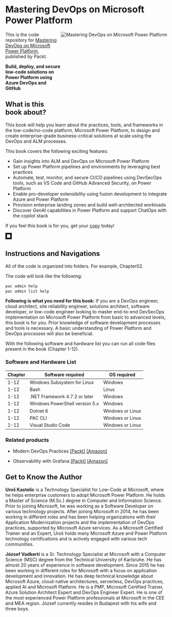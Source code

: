 # Mastering DevOps on Microsoft Power Platform

<a href="https://www.packtpub.com/en-in/product/mastering-devops-on-microsoft-power-platform-9781835880845?utm_source=github&utm_medium=repository&utm_campaign=9781786461629"><img src="https://content.packt.com/_/image/xxlarge/B22208/cover_image_large.jpg" alt="Mastering DevOps on Microsoft Power Platform" height="256px" align="right"></a>

This is the code repository for [Mastering DevOps on Microsoft Power Platform](https://www.packtpub.com/en-in/product/mastering-devops-on-microsoft-power-platform-9781835880845?utm_source=github&utm_medium=repository&utm_campaign=9781786461629), published by Packt.

**Build, deploy, and secure low-code solutions on Power Platform using Azure DevOps and GitHub**

## What is this book about?
This book will help you learn about the practices, tools, and frameworks in the low-code/no-code platform, Microsoft Power Platform, to design and create enterprise-grade business-critical solutions at scale using the DevOps and ALM processes.

This book covers the following exciting features:
* Gain insights into ALM and DevOps on Microsoft Power Platform
* Set up Power Platform pipelines and environments by leveraging best practices
* Automate, test, monitor, and secure CI/CD pipelines using DevSecOps tools, such as VS Code and GitHub Advanced Security, on Power Platform
* Enable pro-developer extensibility using fusion development to integrate Azure and Power Platform
* Provision enterprise landing zones and build well-architected workloads
* Discover GenAI capabilities in Power Platform and support ChatOps with the copilot stack

If you feel this book is for you, get your [copy](https://www.amazon.com/dp/1835880851) today!

<a href="https://www.packtpub.com/?utm_source=github&utm_medium=banner&utm_campaign=GitHubBanner"><img src="https://raw.githubusercontent.com/PacktPublishing/GitHub/master/GitHub.png" 
alt="https://www.packtpub.com/" border="5" /></a>

## Instructions and Navigations
All of the code is organized into folders. For example, Chapter02.

The code will look like the following:
```
pac admin help
pac admin list help
```

**Following is what you need for this book:**
If you are a DevOps engineer, cloud architect, site reliability engineer, solutions architect, software developer, or low-code engineer looking to master end-to-end DevSecOps implementation on Microsoft Power Platform from basic to advanced levels, this book is for you. Prior knowledge of software development processes and tools is necessary. A basic understanding of Power Platform and DevOps processes will also be beneficial.

With the following software and hardware list you can run all code files present in the book (Chapter 1-12).
### Software and Hardware List
| Chapter | Software required | OS required |
| -------- | ------------------------------------ | ----------------------------------- |
| 1-12 | Windows Subsystem for Linux | Windows |
| 1-12 | Bash | Linux |
| 1-12 | .NET Framework 4.7.2 or later | Windows |
| 1-12 | Windows PowerShell version 5.x | Windows |
| 1-12 | Dotnet 6 | Windows or Linux  |
| 1-12 | PAC CLI | Windows or Linux  |
| 1-12 | Visual Studio Code | Windows or Linux  |

### Related products
* Modern DevOps Practices [[Packt]](https://www.packtpub.com/en-in/product/modern-devops-practices-9781805121824?utm_source=github&utm_medium=repository&utm_campaign=) [[Amazon]](https://www.amazon.com/dp/1805121820)

* Observability with Grafana [[Packt]](https://www.packtpub.com/en-in/product/observability-with-grafana-9781803248004?utm_source=github&utm_medium=repository&utm_campaign=) [[Amazon]](https://www.amazon.com/dp/1803248009)

## Get to Know the Author
**Uroš Kastelic**
is a Technology Specialist for Low-Code at Microsoft, where he helps enterprise customers to adopt Microsoft Power Platform. He holds a Master of Science (M.Sc.) degree in Computer and Information Science. Prior to joining Microsoft, he was working as a Software Developer on various technology projects. After joining Microsoft in 2014, he has been working in different roles and has been helping organizations with their Application Modernization projects and the implementation of DevOps practices, supported by Microsoft Azure services. As a Microsoft Certified Trainer and an Expert, Uroš holds many Microsoft Azure and Power Platform technology certifications and is actively engaged with various tech communities.

**József Vadkerti**
is a Sr. Technology Specialist at Microsoft with a Computer Science (MSC) degree from the Technical University of Karlsruhe. He has almost 20 years of experience in software development. Since 2015 he has been working in different roles for Microsoft with a focus on application development and innovation. He has deep technical knowledge about Microsoft Azure, cloud-native architectures, serverless, DevOps practices, applied AI and Microsoft Platform. He is a PMP, Microsoft Certified Trainer, Azure Solution Architect Expert and DevOps Engineer Expert. He is one of the most experienced Power Platform professionals at Microsoft in the CEE and MEA region. József currently resides in Budapest with his wife and three boys. 
